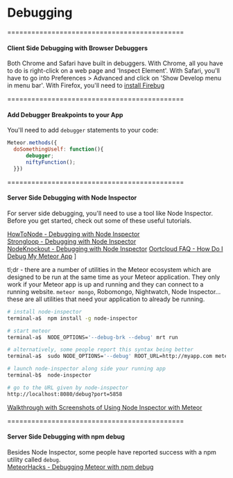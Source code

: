 Debugging
============================================


============================================
#### Client Side Debugging with Browser Debuggers

Both Chrome and Safari have built in debuggers.  With Chrome, all you have to do is right-click on a web page and 'Inspect Element'.  With Safari, you'll have to go into Preferences > Advanced and click on 'Show Develop menu in menu bar'.  With Firefox, you'll need to [install Firebug](https://getfirebug.com/)


============================================
#### Add Debugger Breakpoints to your App

You'll need to add ``debugger`` statements to your code:
````js
Meteor.methods({
  doSomethingUself: function(){
      debugger;
      niftyFunction();
  }})
````

============================================
#### Server Side Debugging with Node Inspector

For server side debugging, you'll need to use a tool like Node Inspector.  Before you get started, check out some of these useful tutorials.  

[HowToNode - Debugging with Node Inspector](http://howtonode.org/debugging-with-node-inspector)  
[Strongloop - Debugging with Node Inspector](http://docs.strongloop.com/display/DOC/Debugging+with+Node+Inspector)  
[NodeKnockout - Debugging with Node Inspector](http://blog.nodeknockout.com/post/34843655876/debugging-with-node-inspector)
[Oortcloud FAQ - How Do I Debug My Meteor App](https://github.com/oortcloud/unofficial-meteor-faq#how-do-i-debug-my-meteor-app)
]

tl;dr - there are a number of utilities in the Meteor ecosystem which are designed to be run at the same time as your Meteor application.  They only work if your Meteor app is up and running and they can connect to a running website.  ``meteor mongo``, Robomongo, Nightwatch, Node Inspector... these are all utilities that need your application to already be running.  

````sh
# install node-inspector
terminal-a$  npm install -g node-inspector

# start meteor
terminal-a$  NODE_OPTIONS='--debug-brk --debug' mrt run

# alternatively, some people report this syntax being better
terminal-a$  sudo NODE_OPTIONS='--debug' ROOT_URL=http://myapp.com meteor --port 80

# launch node-inspector along side your running app
terminal-b$  node-inspector

# go to the URL given by node-inspector
http://localhost:8080/debug?port=5858
````

[Walkthrough with Screenshots of Using Node Inspector with Meteor](https://github.com/meteor/meteor/issues/1411)  


============================================
#### Server Side Debugging with npm debug  

Besides Node Inspector, some people have reported success with a npm utility called ``debug``.  
[MeteorHacks - Debugging Meteor with npm debug](http://meteorhacks.com/debugging-meteor-packages-and-apps.html)  

